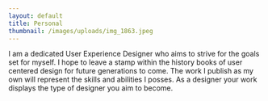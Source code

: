 ```yaml
---
layout: default
title: Personal
thumbnail: /images/uploads/img_1863.jpeg
---
```

I am a dedicated User Experience Designer who aims to strive for the goals set for myself. I hope to leave a stamp within the history books of user centered design for future generations to come. The work I publish as my own will represent the skills and abilities I posses. As a designer your work displays the type of designer you aim to become.
